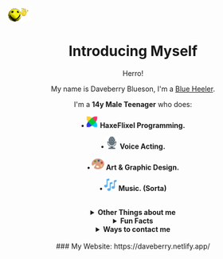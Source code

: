<img src="images/wavey.gif">
<div align="center">

# Introducing Myself

Herro!

My name is Daveberry Blueson, I'm a [Blue Heeler](https://en.wikipedia.org/wiki/Australian_Cattle_Dog).

I'm a <b>14y Male Teenager</b> who does:

<b> • <img src="images/haxeflixel.png" width="25" height="25"> HaxeFlixel Programming. </b>

<b> • <img src="images/microphone.png" width="25" height="25"> Voice Acting. </b>

<b> • <img src="images/art palette.png" width="25" height="25"> Art & Graphic Design. </b>

<b> • <img src="images/musical notes.png" width="25" height="25"> Music. (Sorta) </b>

<br>
<details>
    <summary><b>Other Things about me</b></summary>
<br>

I'm just a silly little Malaysian who codes, does art and voice acts!

It doesn't come as a surprise that I'm Taken.

I'm trying my best to spread positivity and trying to be a good person.

I also used to be a developer in <a href="https://github.com/VideoBotYT/Universe-Engine">Universe Engine</a>.

I use Windows (Tiny11) and Linux (CachyOS: Arch based)

<br>
</details>

<details>
    <summary><b>Fun Facts</b></summary>
<br>

I'm a pretty honest and chill person, I'm trying my best to become a good person.

I try to code useful things for you!

I'm also a <b>DIEHARD</b> <a href="https://www.bluey.tv/">Bluey</a> Fan!

I try my best to help, If I'm not good, <b>I'm sorry.</b>

<br>
</details>

<details>
    <summary><b>Ways to contact me</b></summary>
<br>

<b> • Discord = daveberrys </b>

<b> • Matrix = @daveberry:matrix.org </b>

<b> • Bluesky = <a href="https://bsky.app/profile/daveberry.netlify.app">@daveberry.netlify.app</a> </b>

<br>
</details>

<br>
### My Website: https://daveberry.netlify.app/